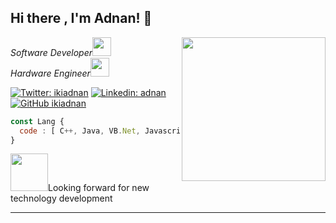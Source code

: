 <h2> Hi there , I'm Adnan! 👋</h2>
<img align='right' src="https://media.giphy.com/media/z8n3vmKaUoWWc/source.gif" width="230">
<p><em>Software Developer<img src="https://media.giphy.com/media/xUPGcs09BwE1ZRFMvm/source.gif" width="30"></br>Hardware Engineer<img src="https://media.giphy.com/media/3o7TKsuGyK4CkYbaqA/source.gif" width="30"> 
</em></p>

[![Twitter: ikiadnan](https://img.shields.io/twitter/follow/ikiadnan?style=social)](https://twitter.com/ikiadnan)
[![Linkedin: adnan](https://img.shields.io/badge/-ikiadnan-blue?style=flat-square&logo=Linkedin&logoColor=white&link=https://www.linkedin.com/in/adnan-rachmawan/)](https://www.linkedin.com/in/adnan-rachmawan/)
[![GitHub ikiadnan](https://img.shields.io/github/followers/ikiadnan?label=follow&style=social)](https://github.com/ikiadnan)


```javascript
const Lang {
  code : [ C++, Java, VB.Net, Javascript ]
}
```

<img src="https://media4.giphy.com/media/3BBv1D4AFbJkY/giphy.gif?cid=ecf05e470rdex3kftou2i6t88xl30ylrec90lm16mty838ul&rid=giphy.gif" width="60">Looking forward for new technology development

---

